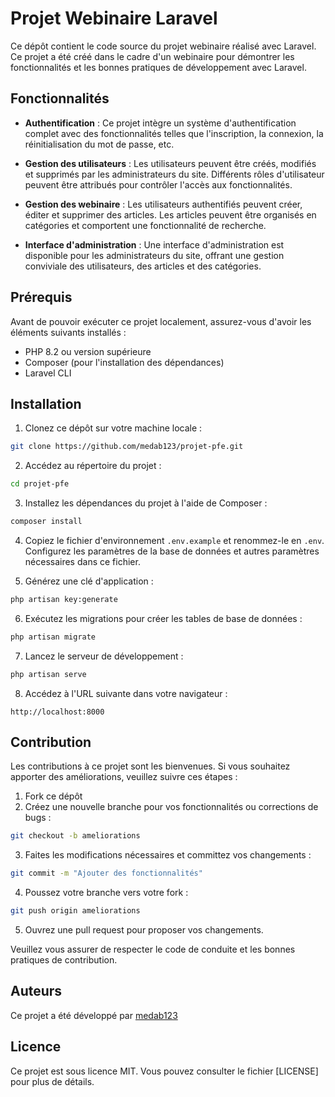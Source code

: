 
# Projet Webinaire Laravel

Ce dépôt contient le code source du projet webinaire réalisé avec Laravel. Ce projet a été créé dans le cadre d'un webinaire pour démontrer les fonctionnalités et les bonnes pratiques de développement avec Laravel.

## Fonctionnalités

- **Authentification** : Ce projet intègre un système d'authentification complet avec des fonctionnalités telles que l'inscription, la connexion, la réinitialisation du mot de passe, etc.

- **Gestion des utilisateurs** : Les utilisateurs peuvent être créés, modifiés et supprimés par les administrateurs du site. Différents rôles d'utilisateur peuvent être attribués pour contrôler l'accès aux fonctionnalités.

- **Gestion des webinaire** : Les utilisateurs authentifiés peuvent créer, éditer et supprimer des articles. Les articles peuvent être organisés en catégories et comportent une fonctionnalité de recherche.

- **Interface d'administration** : Une interface d'administration est disponible pour les administrateurs du site, offrant une gestion conviviale des utilisateurs, des articles et des catégories.

## Prérequis

Avant de pouvoir exécuter ce projet localement, assurez-vous d'avoir les éléments suivants installés :

- PHP 8.2 ou version supérieure
- Composer (pour l'installation des dépendances)
- Laravel CLI

## Installation

1. Clonez ce dépôt sur votre machine locale :

```bash
git clone https://github.com/medab123/projet-pfe.git
```

2. Accédez au répertoire du projet :

```bash
cd projet-pfe
```

3. Installez les dépendances du projet à l'aide de Composer :

```bash
composer install
```

4. Copiez le fichier d'environnement `.env.example` et renommez-le en `.env`. Configurez les paramètres de la base de données et autres paramètres nécessaires dans ce fichier.

5. Générez une clé d'application :

```bash
php artisan key:generate
```

6. Exécutez les migrations pour créer les tables de base de données :

```bash
php artisan migrate
```

7. Lancez le serveur de développement :

```bash
php artisan serve
```

8. Accédez à l'URL suivante dans votre navigateur :

```
http://localhost:8000
```

## Contribution

Les contributions à ce projet sont les bienvenues. Si vous souhaitez apporter des améliorations, veuillez suivre ces étapes :

1. Fork ce dépôt
2. Créez une nouvelle branche pour vos fonctionnalités ou corrections de bugs :
```bash
git checkout -b ameliorations
```
3. Faites les modifications nécessaires et committez vos changements :
```bash
git commit -m "Ajouter des fonctionnalités"
```
4. Poussez votre branche vers votre fork :
```bash
git push origin ameliorations
```
5. Ouvrez une pull request pour proposer vos changements.

Veuillez vous assurer de respecter le code de conduite et les bonnes pratiques de contribution.

## Auteurs

Ce projet a été développé par [medab123](https://github.com/medab123) 

## Licence
Ce projet est sous licence MIT. Vous pouvez consulter le fichier [LICENSE] pour plus de détails.
